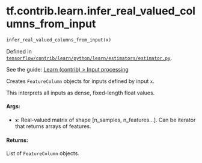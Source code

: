 <div itemscope itemtype="http://developers.google.com/ReferenceObject">
<meta itemprop="name" content="tf.contrib.learn.infer_real_valued_columns_from_input" />
</div>

# tf.contrib.learn.infer_real_valued_columns_from_input

``` python
infer_real_valued_columns_from_input(x)
```



Defined in [`tensorflow/contrib/learn/python/learn/estimators/estimator.py`](https://www.tensorflow.org/code/tensorflow/contrib/learn/python/learn/estimators/estimator.py).

See the guide: [Learn (contrib) > Input processing](../../../../../api_guides/python/contrib.learn.md#Input_processing)

Creates `FeatureColumn` objects for inputs defined by input `x`.

This interprets all inputs as dense, fixed-length float values.

#### Args:

* <b>`x`</b>: Real-valued matrix of shape [n_samples, n_features...]. Can be
     iterator that returns arrays of features.


#### Returns:

List of `FeatureColumn` objects.